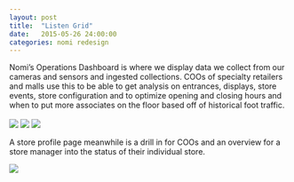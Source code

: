 ```yaml
---
layout: post
title:  "Listen Grid"
date:   2015-05-26 24:00:00
categories: nomi redesign
---
```


<div class="text-block">
Nomi’s Operations Dashboard is where we display data we collect from our cameras and sensors and ingested collections. COOs of specialty retailers and malls use this to be able to get analysis on entrances, displays, store events, store configuration and to optimize opening and closing hours and when to put more associates on the floor based off of historical foot traffic.<br /><br />
</div>

<div class="images">
<img src="{{ base.url }}/images/Nomi/operations-000.png" />
<img src="{{ base.url }}/images/Nomi/operations-001.png" />
<img src="{{ base.url }}/images/Nomi/operations-002.png" />
</div>
<div class="text-block small">

A store profile page meanwhile is a drill in for COOs and an overview for a store manager into the status of their individual store.
</div>
<div class="images">
<img src="{{ base.url }}/images/Nomi/operations-003.png" />
</div>



[jekyll-gh]: https://github.com/jekyll/jekyll
[jekyll]:    http://jekyllrb.com
